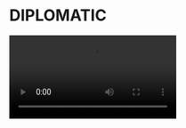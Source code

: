 # DIPLOMATIC

<video src="https://pub-baf63544dce04e12a9502ae4f58bdc2b.r2.dev/diplomatic-status-demo-720.mov" controls />

## What

DIPLOMATIC is a framework for building single-user apps that work offline and sync multiple devices, all while end-to-end encrypting their data.

It lets developers focus on the unique functionality of their apps without worrying about how to manage data.

## How

DIPLOMATIC is an implementation of the Event Sourcing architecture. It models each change to an application's state as an object, called an *operation*, or *op* for short. Web developers may recognize this pattern from React's [`useReducer`](https://react.dev/learn/extracting-state-logic-into-a-reducer) hook. With DIPLOMATIC, app developers implement a reducer (called an "applier" in DIPLOMATIC) to process these change ops, and DIPLOMATIC handles queueing and relaying them between devices via an untrusted cloud host.

## Quickstart

```shell
npm install --save @interncom/diplomatic
```

DIPLOMATIC requires [ES Modules](https://developer.mozilla.org/en-US/docs/Web/JavaScript/Guide/Modules) support. If you're using [Vite](https://vitejs.dev), you'll need these lines in your `defineConfig` object:

```javascript
build: {
  target: 'es2022',
},
optimizeDeps: { esbuildOptions: { target: 'es2022' } },
```

Create a `StateManager`:

```typescript
import { StateManager } from '@interncom/diplomatic'
const database = { /* ... */ };
const stateMgr = new StateManager(
  async (op) => {
    // Update app database based upon op.type and op.body.
  },
  async () => {
    // Clear app database.
  },
)
```

Initialize a `DiplomaticClient`, with a 64-char hex seed string, a host URL (this one is a demo server, but you can host your own), the state manager you just defined, and `idbStore`:

```typescript
import { DiplomaticClient, idbStore } from '@interncom/diplomatic'
const client = new DiplomaticClient({
  seed: "0123456789ABCDEF0123456789ABCDEF0123456789ABCDEF0123456789ABCDEF",
  hostURL: "https://diplomatic-cloudflare-host.root-a00.workers.dev",
  stateManager: stateMgr,
  store: idbStore,
})
```

Observe state changes in response to operations of a particular type with the `useStateWatcher` hook, and modify app state by calling the client's `upsert` method.

```typescript
import { useStateWatcher } from '@interncom/diplomatic'
export default function App() {
  const data = useStateWatcher(stateMgr, "op-type", () => database.data)
  const update = (newData) => client.upsert("op-type", newData)

  // ...
}
```

## Core Features

- Works offline.
- Syncs multiple devices.
- End-to-end encrypts data.
